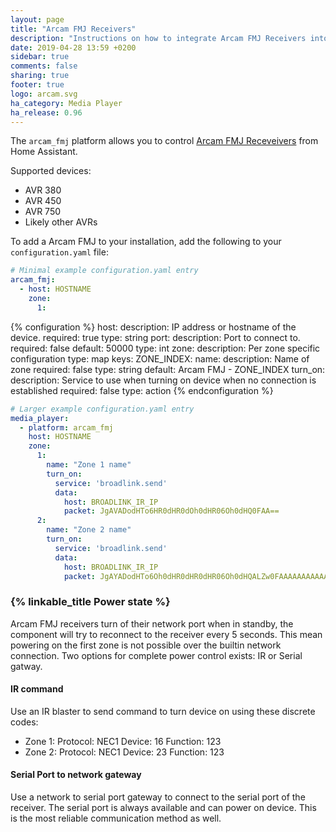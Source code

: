 ```yaml
---
layout: page
title: "Arcam FMJ Receivers"
description: "Instructions on how to integrate Arcam FMJ Receivers into Home Assistant."
date: 2019-04-28 13:59 +0200
sidebar: true
comments: false
sharing: true
footer: true
logo: arcam.svg
ha_category: Media Player
ha_release: 0.96
---
```


The `arcam_fmj` platform allows you to control [Arcam FMJ Receveivers](https://www.arcam.co.uk/range/fmj.htm) from Home Assistant.

Supported devices:

- AVR 380 
- AVR 450
- AVR 750
- Likely other AVRs

To add a Arcam FMJ to your installation, add the following to your `configuration.yaml` file:

```yaml
# Minimal example configuration.yaml entry
arcam_fmj:
  - host: HOSTNAME
    zone:
      1:
```

{% configuration %}
host:
  description: IP address or hostname of the device.
  required: true
  type: string
port:
  description: Port to connect to.
  required: false
  default: 50000
  type: int
zone:
  description: Per zone specific configuration
  type: map
  keys:
    ZONE_INDEX:
      name:
        description: Name of zone
        required: false
        type: string
        default: Arcam FMJ - ZONE_INDEX
      turn_on:
        description: Service to use when turning on device when no connection is established
        required: false
        type: action
{% endconfiguration %}

```yaml
# Larger example configuration.yaml entry
media_player:
  - platform: arcam_fmj
    host: HOSTNAME
    zone:
      1:
        name: "Zone 1 name"
        turn_on:
          service: 'broadlink.send'
          data:
            host: BROADLINK_IR_IP
            packet: JgAVADodHTo6HR0dHR0dOh0dHR06Oh0dHQ0FAA==
      2:
        name: "Zone 2 name"
        turn_on:
          service: 'broadlink.send'
          data:
            host: BROADLINK_IR_IP
            packet: JgAYADodHTo6Oh0dHR0dHR0dHR06Oh0dHQALZw0FAAAAAAAAAAAAAAAAAAA=
```

### {% linkable_title Power state %}
Arcam FMJ receivers turn of their network port when in standby, the component will try to
reconnect to the receiver every 5 seconds. This mean powering on the first zone is not
possible over the builtin network connection. Two options for complete power control
exists: IR or Serial gatway.

#### IR command
Use an IR blaster to send command to turn device on using these discrete codes:
 - Zone 1: Protocol: NEC1 Device: 16 Function: 123
 - Zone 2: Protocol: NEC1 Device: 23 Function: 123

#### Serial Port to network gateway
Use a network to serial port gateway to connect to the serial port of the
receiver. The serial port is always available and can power on device.
This is the most reliable communication method as well.


